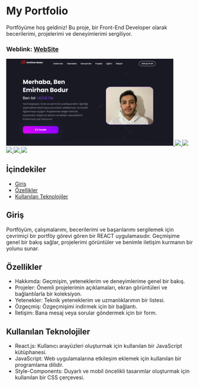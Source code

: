 # My Portfolio
Portföyüme hoş geldiniz! Bu proje, bir Front-End Developer olarak becerilerimi, projelerimi ve deneyimlerimi sergiliyor.

### Weblink: [WebSite](https://emirhanbodur.dev)
[
<img width="450px;" src="./src/ımages/üst.png"/>
<img width="450px;" src="raw.githubusercontent.com/EmirhanBodur/EmirhanBodur-Portfolio/master/src/ımages/üst.png)"/>
<img width="450px;" src="https://github.com/EmirhanBodur/EmirhanBodur-Portfolio/tree/master/src/ımages/deneyim.png"/>
<img width="450px;" src="https://github.com/EmirhanBodur/EmirhanBodur-Portfolio/tree/master/src/ımages/projelerim.png"/>
<img width="450px;" src="https://github.com/EmirhanBodur/EmirhanBodur-Portfolio/tree/master/src/ımages/eğitim.png"/>
<img width="450px;" src="https://github.com/EmirhanBodur/EmirhanBodur-Portfolio/tree/master/src/ımages/iletisim.png"/>](url)

## İçindekiler
- [Giriş](#giriş)
- [Özellikler](#özellikler)
- [Kullanılan Teknolojiler](#kullanılan-teknolojiler)

## Giriş
Portföyüm, çalışmalarımı, becerilerimi ve başarılarımı sergilemek için çevrimiçi bir portföy görevi gören bir REACT uygulamasıdır. Geçmişime genel bir bakış sağlar, projelerimi görüntüler ve benimle iletişim kurmanın bir yolunu sunar.

## Özellikler
- Hakkımda: Geçmişim, yeteneklerim ve deneyimlerime genel bir bakış.
- Projeler: Önemli projelerimin açıklamaları, ekran görüntüleri ve bağlantılarla bir koleksiyon.
- Yetenekler: Teknik yeteneklerim ve uzmanlıklarımın bir listesi.
- Özgeçmiş: Özgeçmişimi indirmek için bir bağlantı.
- İletişim: Bana mesaj veya sorular göndermek için bir form.

## Kullanılan Teknolojiler
- React.js: Kullanıcı arayüzleri oluşturmak için kullanılan bir JavaScript kütüphanesi.
- JavaScript: Web uygulamalarına etkileşim eklemek için kullanılan bir programlama dilidir.
- Style-Components: Duyarlı ve mobil öncelikli tasarımlar oluşturmak için kullanılan bir CSS çerçevesi.



